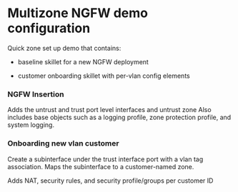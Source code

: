 # Multizone NGFW demo configuration

Quick zone set up demo that contains:

* baseline skillet for a new NGFW deployment

* customer onboarding skillet with per-vlan config elements


### NGFW Insertion

Adds the untrust and trust port level interfaces and untrust zone
Also includes base objects such as a logging profile, zone protection
profile, and system logging.


### Onboarding new vlan customer

Create a subinterface under the trust interface port with a vlan tag
association. Maps the subinterface to a customer-named zone.

Adds NAT, security rules, and security profile/groups per customer ID